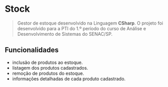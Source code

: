 # Stock
>
> Gestor de estoque desenvolvido na Linguagem **CSharp**. 
> O projeto foi desenvolvido para a PTI do 1.º período do curso de Análise e Desenvolvimento de Sistemas do SENAC/SP.
>
## Funcionalidades

  - inclusão de produtos ao estoque.
  - listagem dos produtos cadastrados.
  - remoção de produtos do estoque.
  - informações detalhadas de cada produto cadastrado.
